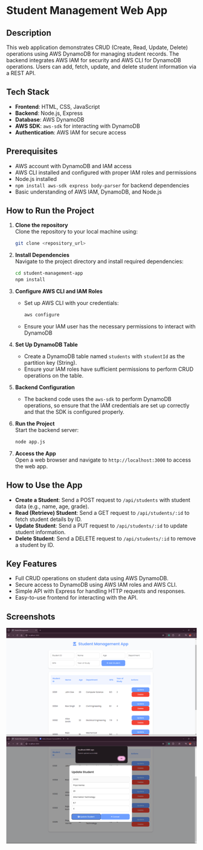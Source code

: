 # Student Management Web App

## Description
This web application demonstrates CRUD (Create, Read, Update, Delete) operations using AWS DynamoDB for managing student records. The backend integrates AWS IAM for security and AWS CLI for DynamoDB operations. Users can add, fetch, update, and delete student information via a REST API.

## Tech Stack
- **Frontend**: HTML, CSS, JavaScript
- **Backend**: Node.js, Express
- **Database**: AWS DynamoDB
- **AWS SDK**: `aws-sdk` for interacting with DynamoDB
- **Authentication**: AWS IAM for secure access

## Prerequisites
- AWS account with DynamoDB and IAM access
- AWS CLI installed and configured with proper IAM roles and permissions
- Node.js installed
- `npm install aws-sdk express body-parser` for backend dependencies
- Basic understanding of AWS IAM, DynamoDB, and Node.js

## How to Run the Project

1. **Clone the repository**  
   Clone the repository to your local machine using:
   ```bash
   git clone <repository_url>
   ```

2. **Install Dependencies**  
   Navigate to the project directory and install required dependencies:
   ```bash
   cd student-management-app
   npm install
   ```

3. **Configure AWS CLI and IAM Roles**  
   - Set up AWS CLI with your credentials:
     ```bash
     aws configure
     ```
   - Ensure your IAM user has the necessary permissions to interact with DynamoDB

4. **Set Up DynamoDB Table**  
   - Create a DynamoDB table named `students` with `studentId` as the partition key (String).
   - Ensure your IAM roles have sufficient permissions to perform CRUD operations on the table.

5. **Backend Configuration**  
   - The backend code uses the `aws-sdk` to perform DynamoDB operations, so ensure that the IAM credentials are set up correctly and that the SDK is configured properly.

6. **Run the Project**  
   Start the backend server:
   ```bash
   node app.js
   ```

7. **Access the App**  
   Open a web browser and navigate to `http://localhost:3000` to access the web app.

## How to Use the App

- **Create a Student**: Send a POST request to `/api/students` with student data (e.g., name, age, grade).
- **Read (Retrieve) Student**: Send a GET request to `/api/students/:id` to fetch student details by ID.
- **Update Student**: Send a PUT request to `/api/students/:id` to update student information.
- **Delete Student**: Send a DELETE request to `/api/students/:id` to remove a student by ID.

## Key Features
- Full CRUD operations on student data using AWS DynamoDB.
- Secure access to DynamoDB using AWS IAM roles and AWS CLI.
- Simple API with Express for handling HTTP requests and responses.
- Easy-to-use frontend for interacting with the API.

## Screenshots
![Student Management App Screenshot](1.png)
![Student Management App Screenshot](2.png)
